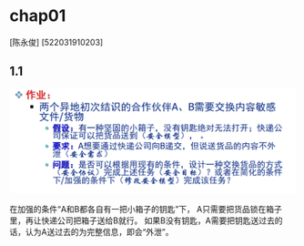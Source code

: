 # chap01

[陈永俊] [522031910203]

## 1.1

![chap01.1](../img/chap01.png)

在加强的条件“A和B都各自有一把小箱子的钥匙”下， A只需要把货品锁在箱子里，再让快递公司把箱子送给B就行。 如果B没有钥匙，A需要把钥匙送过去的话，认为A送过去的为完整信息，即会“外泄”。
